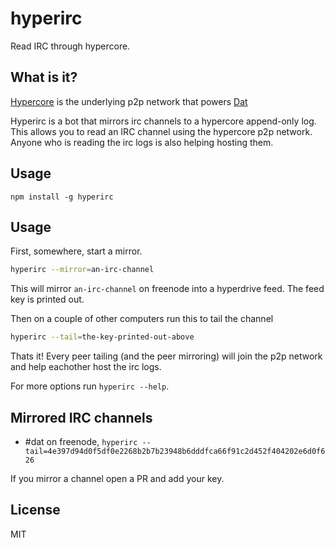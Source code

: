 # hyperirc

Read IRC through hypercore.

## What is it?

[Hypercore](https;//github.com/mafintosh/hypercore) is the underlying p2p network that powers [Dat](https://dat-data.com)

Hyperirc is a bot that mirrors irc channels to a hypercore append-only log.
This allows you to read an IRC channel using the hypercore p2p network. Anyone who is reading the irc logs is also helping hosting them.

## Usage

```
npm install -g hyperirc
```

## Usage

First, somewhere, start a mirror.

``` sh
hyperirc --mirror=an-irc-channel
```

This will mirror `an-irc-channel` on freenode into a hyperdrive feed.
The feed key is printed out.

Then on a couple of other computers run this to tail the channel

``` sh
hyperirc --tail=the-key-printed-out-above
```

Thats it! Every peer tailing (and the peer mirroring) will join the p2p network and help eachother host the irc logs.

For more options run `hyperirc --help`.

## Mirrored IRC channels

* #dat on freenode, `hyperirc --tail=4e397d94d0f5df0e2268b2b7b23948b6dddfca66f91c2d452f404202e6d0f626`

If you mirror a channel open a PR and add your key.

## License

MIT
